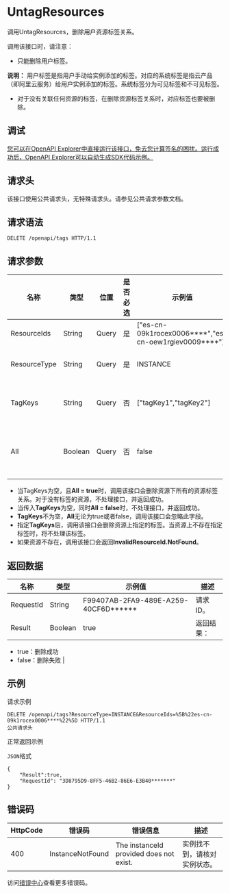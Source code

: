 # UntagResources

调用UntagResources，删除用户资源标签关系。

调用该接口时，请注意：

-   只能删除用户标签。

**说明：** 用户标签是指用户手动给实例添加的标签。对应的系统标签是指云产品（即阿里云服务）给用户实例添加的标签。系统标签分为可见标签和不可见标签。

-   对于没有关联任何资源的标签，在删除资源标签关系时，对应标签也要被删除。

## 调试

[您可以在OpenAPI Explorer中直接运行该接口，免去您计算签名的困扰。运行成功后，OpenAPI Explorer可以自动生成SDK代码示例。](https://api.aliyun.com/#product=elasticsearch&api=UntagResources&type=ROA&version=2017-06-13)

## 请求头

该接口使用公共请求头，无特殊请求头。请参见公共请求参数文档。

## 请求语法

```
DELETE /openapi/tags HTTP/1.1
```

## 请求参数

|名称|类型|位置|是否必选|示例值|描述|
|--|--|--|----|---|--|
|ResourceIds|String|Query|是|\["es-cn-09k1rocex0006\*\*\*\*","es-cn-oew1rgiev0009\*\*\*\*"\]|要删除的资源列表。 |
|ResourceType|String|Query|是|INSTANCE|资源类型。固定为**INSTANCE**。 |
|TagKeys|String|Query|否|\["tagKey1","tagKey2"\]|要删除的标签列表，最多包含20个子项。 |
|All|Boolean|Query|否|false|是否全部删除，默认为**false**。仅当**TagKeys**为空时有效。 |

-   当TagKeys为空，且**All = true**时，调用该接口会删除资源下所有的资源标签关系。对于没有标签的资源，不处理接口，并返回成功。
-   当传入**TagKeys**为空，同时**All = false**时，不处理接口，并返回成功。
-   **TagKeys**不为空，**All**无论为true或者false，调用该接口会忽略此字段。
-   指定**TagKeys**后，调用该接口会删除资源上指定的标签。当资源上不存在指定标签时，将不处理该标签。
-   如果资源不存在，调用该接口会返回**InvalidResourceId.NotFound**。

## 返回数据

|名称|类型|示例值|描述|
|--|--|---|--|
|RequestId|String|F99407AB-2FA9-489E-A259-40CF6D\*\*\*\*\*\*|请求ID。 |
|Result|Boolean|true|返回结果：

 -   true：删除成功
-   false：删除失败 |

## 示例

请求示例

```
DELETE /openapi/tags?ResourceType=INSTANCE&ResourceIds=%5B%22es-cn-09k1rocex0006****%22%5D HTTP/1.1
公共请求头
```

正常返回示例

`JSON`格式

```
{
    "Result":true,
    "RequestId": "3D8795D9-8FF5-46B2-86E6-E3B40*******"
}
```

## 错误码

|HttpCode|错误码|错误信息|描述|
|--------|---|----|--|
|400|InstanceNotFound|The instanceId provided does not exist.|实例找不到，请核对实例状态。|

访问[错误中心](https://error-center.aliyun.com/status/product/elasticsearch)查看更多错误码。

